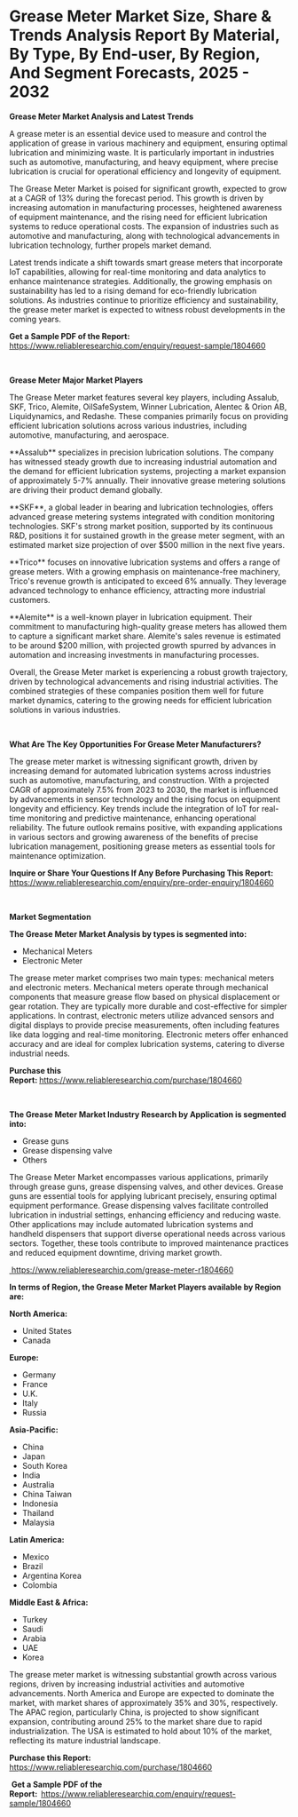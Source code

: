 <p><h1>Grease Meter Market Size, Share & Trends Analysis Report By Material, By Type, By End-user, By Region, And Segment Forecasts, 2025 - 2032</h1></p><p><strong>Grease Meter Market Analysis and Latest Trends</strong></p>
<p><p>A grease meter is an essential device used to measure and control the application of grease in various machinery and equipment, ensuring optimal lubrication and minimizing waste. It is particularly important in industries such as automotive, manufacturing, and heavy equipment, where precise lubrication is crucial for operational efficiency and longevity of equipment.</p><p>The Grease Meter Market is poised for significant growth, expected to grow at a CAGR of 13% during the forecast period. This growth is driven by increasing automation in manufacturing processes, heightened awareness of equipment maintenance, and the rising need for efficient lubrication systems to reduce operational costs. The expansion of industries such as automotive and manufacturing, along with technological advancements in lubrication technology, further propels market demand.</p><p>Latest trends indicate a shift towards smart grease meters that incorporate IoT capabilities, allowing for real-time monitoring and data analytics to enhance maintenance strategies. Additionally, the growing emphasis on sustainability has led to a rising demand for eco-friendly lubrication solutions. As industries continue to prioritize efficiency and sustainability, the grease meter market is expected to witness robust developments in the coming years.</p></p>
<p><strong>Get a Sample PDF of the Report:&nbsp;</strong> <a href="https://www.reliableresearchiq.com/enquiry/request-sample/1804660?utm_campaign=2948&utm_medium=2&utm_source=Github&utm_content=ia&utm_term=16042025&utm_id=grease-meter">https://www.reliableresearchiq.com/enquiry/request-sample/1804660</a></p>
<p>&nbsp;</p>
<p><strong>Grease Meter Major Market Players</strong></p>
<p><p>The Grease Meter market features several key players, including Assalub, SKF, Trico, Alemite, OilSafeSystem, Winner Lubrication, Alentec & Orion AB, Liquidynamics, and Redashe. These companies primarily focus on providing efficient lubrication solutions across various industries, including automotive, manufacturing, and aerospace.</p><p>**Assalub** specializes in precision lubrication solutions. The company has witnessed steady growth due to increasing industrial automation and the demand for efficient lubrication systems, projecting a market expansion of approximately 5-7% annually. Their innovative grease metering solutions are driving their product demand globally.</p><p>**SKF**, a global leader in bearing and lubrication technologies, offers advanced grease metering systems integrated with condition monitoring technologies. SKF's strong market position, supported by its continuous R&D, positions it for sustained growth in the grease meter segment, with an estimated market size projection of over $500 million in the next five years.</p><p>**Trico** focuses on innovative lubrication systems and offers a range of grease meters. With a growing emphasis on maintenance-free machinery, Trico's revenue growth is anticipated to exceed 6% annually. They leverage advanced technology to enhance efficiency, attracting more industrial customers.</p><p>**Alemite** is a well-known player in lubrication equipment. Their commitment to manufacturing high-quality grease meters has allowed them to capture a significant market share. Alemite's sales revenue is estimated to be around $200 million, with projected growth spurred by advances in automation and increasing investments in manufacturing processes.</p><p>Overall, the Grease Meter market is experiencing a robust growth trajectory, driven by technological advancements and rising industrial activities. The combined strategies of these companies position them well for future market dynamics, catering to the growing needs for efficient lubrication solutions in various industries.</p></p>
<p>&nbsp;</p>
<p><strong>What Are The Key Opportunities For Grease Meter Manufacturers?</strong></p>
<p><p>The grease meter market is witnessing significant growth, driven by increasing demand for automated lubrication systems across industries such as automotive, manufacturing, and construction. With a projected CAGR of approximately 7.5% from 2023 to 2030, the market is influenced by advancements in sensor technology and the rising focus on equipment longevity and efficiency. Key trends include the integration of IoT for real-time monitoring and predictive maintenance, enhancing operational reliability. The future outlook remains positive, with expanding applications in various sectors and growing awareness of the benefits of precise lubrication management, positioning grease meters as essential tools for maintenance optimization.</p></p>
<p><strong>Inquire or Share Your Questions If Any Before Purchasing This Report:</strong> <a href="https://www.reliableresearchiq.com/enquiry/pre-order-enquiry/1804660?utm_campaign=2948&utm_medium=2&utm_source=Github&utm_content=ia&utm_term=16042025&utm_id=grease-meter">https://www.reliableresearchiq.com/enquiry/pre-order-enquiry/1804660</a></p>
<p>&nbsp;</p>
<p><strong>Market Segmentation</strong></p>
<p><strong>The Grease Meter Market Analysis by types is segmented into:</strong></p>
<p><ul><li>Mechanical Meters</li><li>Electronic Meter</li></ul></p>
<p><p>The grease meter market comprises two main types: mechanical meters and electronic meters. Mechanical meters operate through mechanical components that measure grease flow based on physical displacement or gear rotation. They are typically more durable and cost-effective for simpler applications. In contrast, electronic meters utilize advanced sensors and digital displays to provide precise measurements, often including features like data logging and real-time monitoring. Electronic meters offer enhanced accuracy and are ideal for complex lubrication systems, catering to diverse industrial needs.</p></p>
<p><strong>Purchase this Report:&nbsp;</strong><a href="https://www.reliableresearchiq.com/purchase/1804660?utm_campaign=2948&utm_medium=2&utm_source=Github&utm_content=ia&utm_term=16042025&utm_id=grease-meter">https://www.reliableresearchiq.com/purchase/1804660</a></p>
<p>&nbsp;</p>
<p><strong>The Grease Meter Market Industry Research by Application is segmented into:</strong></p>
<p><ul><li>Grease guns</li><li>Grease dispensing valve</li><li>Others</li></ul></p>
<p><p>The Grease Meter Market encompasses various applications, primarily through grease guns, grease dispensing valves, and other devices. Grease guns are essential tools for applying lubricant precisely, ensuring optimal equipment performance. Grease dispensing valves facilitate controlled lubrication in industrial settings, enhancing efficiency and reducing waste. Other applications may include automated lubrication systems and handheld dispensers that support diverse operational needs across various sectors. Together, these tools contribute to improved maintenance practices and reduced equipment downtime, driving market growth.</p></p>
<p><a href="https://www.reliableresearchiq.com/grease-meter-r1804660?utm_campaign=2948&utm_medium=2&utm_source=Github&utm_content=ia&utm_term=16042025&utm_id=grease-meter">&nbsp;https://www.reliableresearchiq.com/grease-meter-r1804660</a></p>
<p><strong>In terms of Region, the Grease Meter Market Players available by Region are:</strong></p>
<p>
    <p> <strong> North America: </strong>
        <ul>
            <li>United States</li>
            <li>Canada</li>
        </ul>
        </p> 
    <p> <strong> Europe: </strong>
        <ul>
            <li>Germany</li>
            <li>France</li>
            <li>U.K.</li>
            <li>Italy</li>
            <li>Russia</li>
        </ul>
        </p> 
    <p> <strong> Asia-Pacific: </strong>
        <ul>
            <li>China</li>
            <li>Japan</li>
            <li>South Korea</li>
            <li>India</li>
            <li>Australia</li>
            <li>China Taiwan</li>
            <li>Indonesia</li>
            <li>Thailand</li>
            <li>Malaysia</li>
        </ul>
        </p> 
    <p> <strong> Latin America: </strong>
        <ul>
            <li>Mexico</li>
            <li>Brazil</li>
            <li>Argentina Korea</li>
            <li>Colombia</li>
        </ul>
        </p> 
    <p> <strong> Middle East & Africa: </strong>
        <ul>
            <li>Turkey</li>
            <li>Saudi</li>
            <li>Arabia</li>
            <li>UAE</li>
            <li>Korea</li>
        </ul>
    </p>
    </p>
<p><p>The grease meter market is witnessing substantial growth across various regions, driven by increasing industrial activities and automotive advancements. North America and Europe are expected to dominate the market, with market shares of approximately 35% and 30%, respectively. The APAC region, particularly China, is projected to show significant expansion, contributing around 25% to the market share due to rapid industrialization. The USA is estimated to hold about 10% of the market, reflecting its mature industrial landscape.</p></p>
<p><strong>Purchase this Report: </strong><a href="https://www.reliableresearchiq.com/purchase/1804660?utm_campaign=2948&utm_medium=2&utm_source=Github&utm_content=ia&utm_term=16042025&utm_id=grease-meter">https://www.reliableresearchiq.com/purchase/1804660</a></p>
<p>&nbsp;<strong>Get a Sample PDF of the Report:&nbsp;&nbsp;</strong><a href="https://www.reliableresearchiq.com/enquiry/request-sample/1804660?utm_campaign=2948&utm_medium=2&utm_source=Github&utm_content=ia&utm_term=16042025&utm_id=grease-meter">https://www.reliableresearchiq.com/enquiry/request-sample/1804660</a></p>
<p><strong></strong></p>
<p><p></p><p></p><p></p></p>
